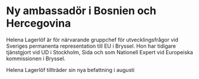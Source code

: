 # Ny ambassadör i Bosnien och Hercegovina

Helena Lagerlöf är för närvarande gruppchef för utvecklingsfrågor vid Sveriges permanenta representation till EU i Bryssel. Hon har tidigare tjänstgjort vid UD i Stockholm, Sida och som Nationell Expert vid Europeiska kommissionen i Bryssel.

Helena Lagerlöf tillträder sin nya befattning i augusti
